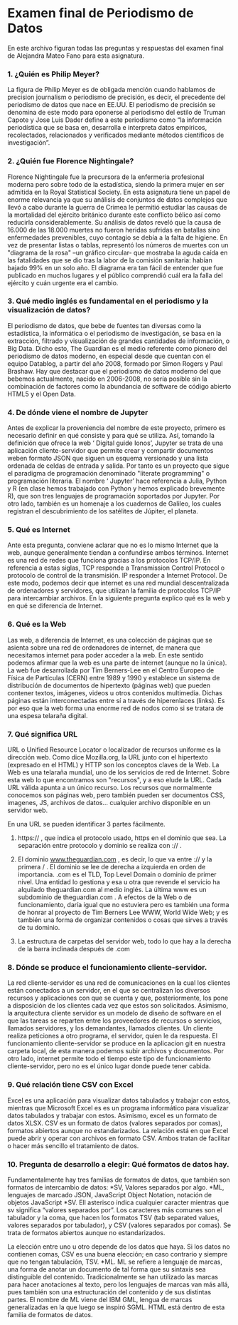 # Examen final de Periodismo de Datos

En este archivo figuran todas las preguntas y respuestas del examen final de Alejandra Mateo Fano para esta asignatura.

### 1. ¿Quién es Philip Meyer?

La figura de Philip Meyer es de obligada mención cuando hablamos de precision journalism o periodismo de precisión, es decir, el precedente del periodismo de datos que nace en EE.UU. 
El periodismo de precisión se denomina de este modo para oponerse al periodismo del estilo de Truman Capote y Jose Luis Dader define a este periodismo como “la información periodística que se basa en, desarrolla e interpreta datos empíricos, recolectados, relacionados y verificados mediante métodos científicos de investigación”.

### 2. ¿Quién fue Florence Nightingale?

Florence Nightingale fue la precursora de la enfermería profesional moderna pero sobre todo de la estadística, siendo la primera mujer en ser admitida en la Royal Statistical Society.
En esta asignatura tiene un papel de enorme relevancia ya que su análisis de conjuntos de datos complejos que llevó a cabo durante la guerra de Crimea le permitió estudiar las causas de la mortalidad del ejército británico durante este conflicto bélico así como reducirla considerablemente.
Su análisis de datos reveló que  la causa de 16.000 de las 18.000 muertes no fueron heridas sufridas en batallas sino enfermedades prevenibles, cuyo contagio se debía a la falta de higiene. En vez de presentar listas o tablas, representó los números de muertes con un "diagrama de la rosa" –un gráfico circular- que  mostraba la aguda caída en las fatalidades que se dio tras la labor de la comisión sanitaria: habían bajado 99% en un solo año. El diagrama era tan fácil de entender que fue publicado en muchos lugares y el público comprendió cuál era la falla del ejército y cuán urgente era el cambio.

### 3.  Qué medio inglés es fundamental en el periodismo y la visualización de datos?


 El periodismo de datos, que bebe de fuentes tan diversas como la estadística, la informática o el periodismo de investigación, se basa en la extracción, filtrado y visualización de grandes cantidades de información, o Big Data. Dicho esto, The Guardian es el medio referente como pionero del periodismo de datos moderno, en especial desde que cuentan con el equipo Datablog, a partir del año 2008, formado por Simon Rogers y Paul Brashaw. Hay que destacar que el periodismo de datos moderno del que bebemos actualmente, nacido en 2006-2008, no sería posible sin la combinación de factores como la abundancia de software de código abierto HTML5 y el Open Data.

### 4. De dónde viene el nombre de Jupyter

Antes de explicar la proveniencia del nombre de este proyecto, primero es necesario definir en qué consiste y para qué se utiliza. Así, tomando la definición que ofrece la web ‘ Digital guide Ionos’, Jupyter se trata de una aplicación cliente-servidor que permite crear y compartir documentos weben formato JSON que siguen un esquema versionado y una lista ordenada de celdas de entrada y salida. Por tanto es un proyecto que sigue el paradigma de programación denominado "literate programming" o programación literaria. El nombre ‘ Jupyter’  hace referencia a Julia, Python y R (en clase hemos trabajado con Python y hemos explicado brevemente R), que son tres lenguajes de programación soportados por Jupyter. Por otro lado, también es un homenaje a los cuadernos de Galileo, los cuales registran el descubrimiento de los satélites de Júpiter, el planeta.

### 5. Qué es Internet

Ante esta pregunta, conviene aclarar que no es lo mismo Internet que la web, aunque generalmente tiendan a confundirse ambos términos. Internet es una red de redes que funciona gracias a los protocolos TCP/IP. En referencia a estas siglas, TCP responde a Transmission Control Protocol o protocolo de control de la transmisión. IP responder a Internet Protocol. De este modo, podemos decir que  internet es una red mundial descentralizada de ordenadores y servidores, que utilizan la familia de protocolos TCP/IP para intercambiar archivos. En la siguiente pregunta explico qué es la web y en qué se diferencia de Internet.

### 6. Qué es la Web

Las web, a diferencia de Internet, es una colección de páginas que se asienta sobre una  red de ordenadores de internet, de manera que necesitamos internet para poder acceder a la web. En este sentido podemos afirmar que la web es una parte de internet (aunque no la única). La web fue desarrollada por Tim Berners-Lee en el Centro Europeo de Física de Partículas (CERN) entre 1989 y 1990 y establece un sistema de distribución de documentos de hipertexto (páginas web) que pueden contener textos, imágenes, videos u otros contenidos multimedia. ​​Dichas páginas están interconectadas entre sí a través de hiperenlaces (links). Es por eso que la web forma una enorme red de nodos como si se tratara de una espesa telaraña digital.

### 7. Qué significa URL

URL o Unified Resource Locator o localizador de recursos uniforme es la dirección web. Como dice Mozilla.org, la URL junto con el hipertexto (expresado en el HTML) y HTTP son los conceptos claves de la Web. La Web es una telaraña mundial, uno de los servicios de red de Internet. Sobre esta web lo que encontramos son "recursos", y a eso elude la URL. Cada URL válida apunta a un único recurso. Los recursos que normalmente conocemos son páginas web, pero también pueden ser documentos CSS, imagenes, JS, archivos de datos... cualquier archivo disponible en un servidor web.

En una URL se pueden identificar 3 partes fácilmente.

1. https:// , que indica el protocolo usado, https en el dominio que sea. La separación entre protocolo y dominio se realiza con :// . 

2. El dominio www.theguardian.com , es decir, lo que va entre :// y la primera / . El dominio se lee de derecha a izquierda en orden de importancia. .com es el TLD, Top Level Domain o dominio de primer nivel. Una entidad lo gestiona y esa u otra que revende el servicio ha alquilado theguardian.com al medio inglés. La última www es un subdominio de theguardian.com . A efectos de la Web o de funcionamiento, daría igual que no estuviera pero es también una forma de honrar al proyecto de Tim Berners Lee WWW, World Wide Web; y es también una forma de organizar contenidos o cosas que sirves a través de tu dominio.

3. La estructura de carpetas del servidor web, todo lo que hay a la derecha de la barra inclinada después de .com

### 8. Dónde se produce el funcionamiento cliente-servidor.

La red cliente-servidor es una red de comunicaciones en la cual los clientes están conectados a un servidor, en el que se centralizan los diversos recursos y aplicaciones con que se cuenta y que, posteriormente, los pone a disposición de los clientes cada vez que estos son solicitados. Asimismo, ​la arquitectura cliente servidor es un modelo de diseño de software en el que las tareas se reparten entre los proveedores de recursos o servicios, llamados servidores, y los demandantes, llamados clientes. Un cliente realiza peticiones a otro programa, el servidor, quien le da respuesta. El funcionamiento cliente-servidor se produce en la aplicacion git en nuestra carpeta local, de esta manera podemos subir archivos y documentos. Por otro lado, internet permite todo el tiempo este tipo de funcionamiento cliente-servidor, pero no es el único lugar donde puede tener cabida.

### 9. Qué relación tiene CSV con Excel

Excel es una aplicación para visualizar datos tabulados y trabajar con estos, mientras que Microsoft Excel es es un programa informático para visualizar datos tabulados y trabajar con estos. Asimismo, excel es un formato de datos XLSX. CSV es un formato de datos (valores separados por comas), formatos abiertos aunque no estandarizados. La relación está en que Excel puede abrir y operar con archivos en formato CSV. Ambos tratan de facilitar o hacer más sencillo el tratamiento de datos.

### 10. Pregunta de desarrollo a elegir: Qué formatos de datos hay.

Fundamentalmente hay tres familias de formatos de datos, que también son formatos de intercambio de datos: *SV, Valores separados por algo. *ML, lenguajes de marcado JSON, JavaScript Object Notation, notación de objetos JavaScript *SV. Ell asterisco indica cualquier caracter mientras que sv significa “valores separados por”. Los caracteres más comunes son el tabulador y la coma, que hacen los formatos TSV (tab separated values, valores separados por tabulador), y CSV (valores separados por comas). Se trata de formatos abiertos aunque no estandarizados. 

La elección entre uno u otro depende de los datos que haya. Si los datos no contienen comas, CSV es una buena elección; en caso contrario y siempre que no tengan tabulación, TSV. *ML. ML se refiere a lenguaje de marcas, una forma de anotar un documento de tal forma que su sintaxis sea distinguible del contenido. Tradicionalmente se han utilizado las marcas para hacer anotaciones al texto, pero los lenguajes de marcas van más allá, pues también son una estructuración del contenido y de sus distintas partes. El nombre de ML viene del IBM GML, lengua de marcas generalizadas en la que luego se inspiró SGML. HTML está dentro de esta familia de formatos de datos.
